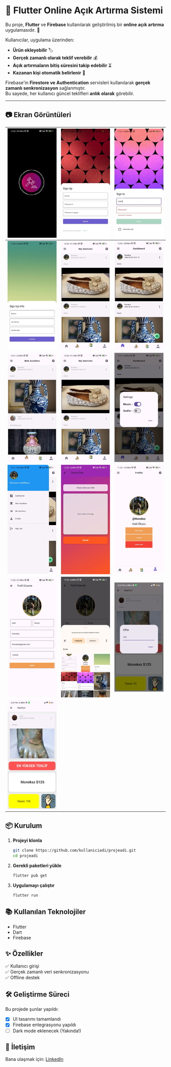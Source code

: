 # 🚀 Flutter Online Açık Artırma Sistemi

Bu proje, **Flutter** ve **Firebase** kullanılarak geliştirilmiş bir **online açık artırma** uygulamasıdır. 📱  

Kullanıcılar, uygulama üzerinden:  
- **Ürün ekleyebilir** 🏷  
- **Gerçek zamanlı olarak teklif verebilir** 💰  
- **Açık artırmaların bitiş süresini takip edebilir** ⏳  
- **Kazanan kişi otomatik belirlenir** 🎉  

Firebase'in **Firestore ve Authentication** servisleri kullanılarak **gerçek zamanlı senkronizasyon** sağlanmıştır.  
Bu sayede, her kullanıcı güncel teklifleri **anlık olarak** görebilir.  

---


## 📷 Ekran Görüntüleri  

| <img src="./calisma3/screenshots/Resim1.jpg" width="250"/> | <img src="./calisma3/screenshots/Resim2.jpg" width="250"/> | <img src="./calisma3/screenshots/Resim3.jpg" width="250"/> |  
|---|---|---|  
| <img src="./calisma3/screenshots/Resim4.jpg" width="250"/> | <img src="./calisma3/screenshots/Resim5.jpg" width="250"/> | <img src="./calisma3/screenshots/Resim6.jpg" width="250"/> |  
| <img src="./calisma3/screenshots/Resim7.jpg" width="250"/> | <img src="./calisma3/screenshots/Resim8.jpg" width="250"/> | <img src="./calisma3/screenshots/Resim9.jpg" width="250"/> |  
| <img src="./calisma3/screenshots/Resim10.jpg" width="250"/> | <img src="./calisma3/screenshots/Resim11.jpg" width="250"/> | <img src="./calisma3/screenshots/Resim12.jpg" width="250"/> |  
| <img src="./calisma3/screenshots/Resim13.jpg" width="250"/> | <img src="./calisma3/screenshots/Resim14.jpg" width="250"/> | <img src="./calisma3/screenshots/Resim15.jpg" width="250"/> |  
| <img src="./calisma3/screenshots/Resim16.jpg" width="250"/> |  






## 📦 Kurulum

1. **Projeyi klonla**  
   ```sh
   git clone https://github.com/kullaniciadi/projeadi.git
   cd projeadi
   ```

2. **Gerekli paketleri yükle**  
   ```sh
   flutter pub get
   ```

3. **Uygulamayı çalıştır**  
   ```sh
   flutter run
   ```

## 📚 Kullanılan Teknolojiler
- Flutter
- Dart
- Firebase

## ✨ Özellikler
✅ Kullanıcı girişi  
✅ Gerçek zamanlı veri senkronizasyonu  
✅ Offline destek  

## 🛠 Geliştirme Süreci
Bu projede şunlar yapıldı:
- [x] UI tasarımı tamamlandı
- [x] Firebase entegrasyonu yapıldı
- [ ] Dark mode eklenecek (Yakında!)

## 📩 İletişim
Bana ulaşmak için: [LinkedIn](https://linkedin.com/in/kullaniciadi)  

